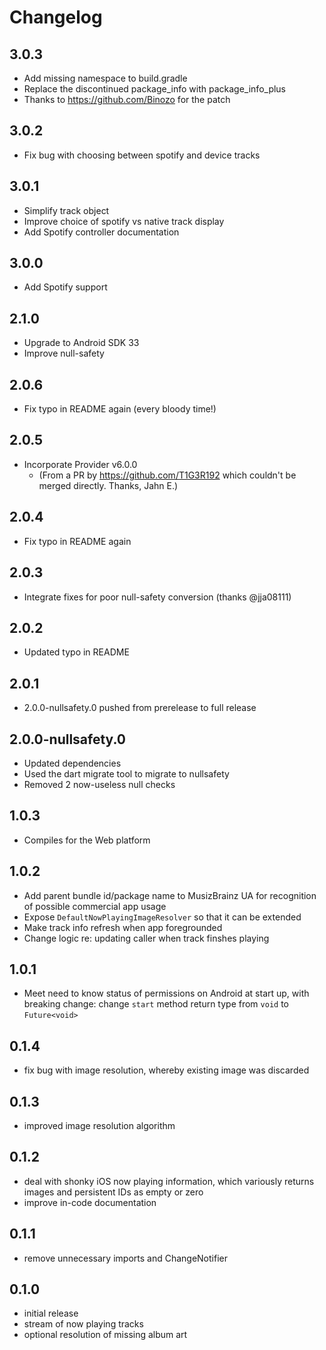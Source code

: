 # Changelog

## 3.0.3

- Add missing namespace to build.gradle
- Replace the discontinued package_info with package_info_plus
- Thanks to https://github.com/Binozo for the patch

## 3.0.2

- Fix bug with choosing between spotify and device tracks

## 3.0.1

- Simplify track object
- Improve choice of spotify vs native track display
- Add Spotify controller documentation

## 3.0.0

- Add Spotify support

## 2.1.0

- Upgrade to Android SDK 33
- Improve null-safety

## 2.0.6

- Fix typo in README again (every bloody time!)

## 2.0.5

- Incorporate Provider v6.0.0
  - (From a PR by https://github.com/T1G3R192 which couldn't be merged directly. Thanks, Jahn E.)

## 2.0.4

- Fix typo in README again

## 2.0.3

- Integrate fixes for poor null-safety conversion (thanks @jja08111)

## 2.0.2

- Updated typo in README

## 2.0.1

- 2.0.0-nullsafety.0 pushed from prerelease to full release

## 2.0.0-nullsafety.0

- Updated dependencies
- Used the dart migrate tool to migrate to nullsafety
- Removed 2 now-useless null checks

## 1.0.3

- Compiles for the Web platform

## 1.0.2

- Add parent bundle id/package name to MusizBrainz UA for recognition of possible commercial app usage
- Expose `DefaultNowPlayingImageResolver` so that it can be extended
- Make track info refresh when app foregrounded
- Change logic re: updating caller when track finshes playing

## 1.0.1

- Meet need to know status of permissions on Android at start up, with breaking change: change `start` method return type from `void` to `Future<void>`

## 0.1.4

- fix bug with image resolution, whereby existing image was discarded

## 0.1.3

- improved image resolution algorithm

## 0.1.2

- deal with shonky iOS now playing information, which variously returns
  images and persistent IDs as empty or zero
- improve in-code documentation

## 0.1.1

- remove unnecessary imports and ChangeNotifier

## 0.1.0

- initial release
- stream of now playing tracks
- optional resolution of missing album art
